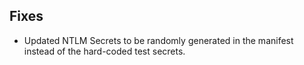 ## Fixes

* Updated NTLM Secrets to be randomly generated in the manifest instead of the hard-coded test secrets.

